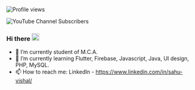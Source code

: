![Profile views](https://gpvc.arturio.dev/VishalSahu)

![YouTube Channel Subscribers](https://img.shields.io/youtube/channel/subscribers/UCb_IZx4cH0PPoYt9aDjcfOg?style=social)

### Hi there <img src="https://github.com/Ashutosh00710/Ashutosh00710/blob/master/wave.gif" width="20px">
- 🔭 I’m currently student of M.C.A.
- 🌱 I’m currently learning Flutter, Firebase, Javascript, Java, UI design, PHP, MySQL.
- 📫 How to reach me: LinkedIn - https://www.linkedin.com/in/sahu-vishal/

